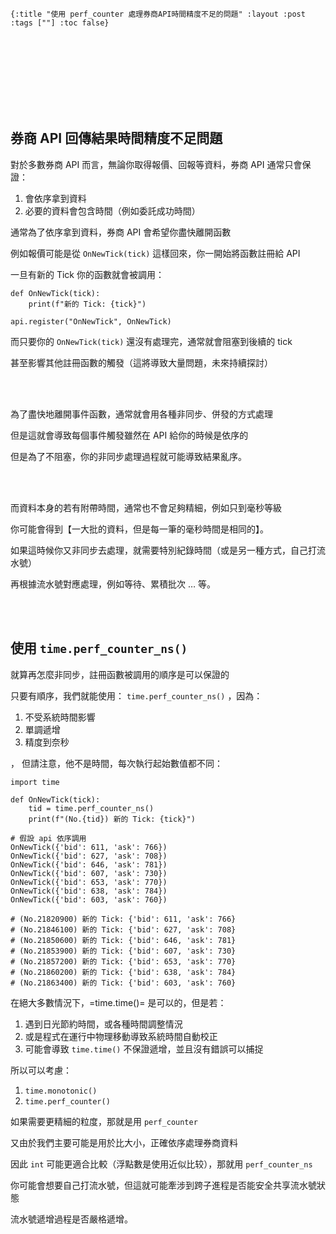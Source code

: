     {:title "使用 perf_counter 處理券商API時間精度不足的問題" :layout :post :tags [""] :toc false}


# 　

<img src="\\/img/not-by-ai/tw/Written By Human/SVG/Written-By-Human-Not-By-AI-Badge-white.svg" alt="" align="left" title="image title" class="img" /><br/><br/>


## 券商 API 回傳結果時間精度不足問題

對於多數券商 API 而言，無論你取得報價、回報等資料，券商 API 通常只會保證：

1.  會依序拿到資料
2.  必要的資料會包含時間（例如委託成功時間）

通常為了依序拿到資料，券商 API 會希望你盡快離開函數

例如報價可能是從 `OnNewTick(tick)` 這樣回來，你一開始將函數註冊給 API

一旦有新的 Tick 你的函數就會被調用：

    def OnNewTick(tick):
        print(f"新的 Tick: {tick}")
    
    api.register("OnNewTick", OnNewTick)

而只要你的 `OnNewTick(tick)` 還沒有處理完，通常就會阻塞到後續的 tick

甚至影響其他註冊函數的觸發（這將導致大量問題，未來持續探討）

<img src="\\/img/2023-12-07/1.png" alt="" align="left" title="image title" class="img" /><br/><br/>

為了盡快地離開事件函數，通常就會用各種非同步、併發的方式處理

但是這就會導致每個事件觸發雖然在 API 給你的時候是依序的

但是為了不阻塞，你的非同步處理過程就可能導致結果亂序。

<img src="\\/img/2023-12-07/2.png" alt="" align="left" title="image title" class="img" /><br/><br/>

而資料本身的若有附帶時間，通常也不會足夠精細，例如只到毫秒等級

你可能會得到【一大批的資料，但是每一筆的毫秒時間是相同的】。

如果這時候你又非同步去處理，就需要特別紀錄時間（或是另一種方式，自己打流水號）

再根據流水號對應處理，例如等待、累積批次 … 等。

<img src="\\/img/2023-12-07/3.png" alt="" align="left" title="image title" class="img" /><br/><br/>


## 使用 `time.perf_counter_ns()`

就算再怎麼非同步，註冊函數被調用的順序是可以保證的

只要有順序，我們就能使用： `time.perf_counter_ns()` ，因為：

1.  不受系統時間影響
2.  單調遞增
3.  精度到奈秒

，
但請注意，他不是時間，每次執行起始數值都不同：

    import time
    
    def OnNewTick(tick):
        tid = time.perf_counter_ns()
        print(f"(No.{tid}) 新的 Tick: {tick}")
    
    # 假設 api 依序調用
    OnNewTick({'bid': 611, 'ask': 766})
    OnNewTick({'bid': 627, 'ask': 708})
    OnNewTick({'bid': 646, 'ask': 781})
    OnNewTick({'bid': 607, 'ask': 730})
    OnNewTick({'bid': 653, 'ask': 770})
    OnNewTick({'bid': 638, 'ask': 784})
    OnNewTick({'bid': 603, 'ask': 760})
    
    # (No.21820900) 新的 Tick: {'bid': 611, 'ask': 766}
    # (No.21846100) 新的 Tick: {'bid': 627, 'ask': 708}
    # (No.21850600) 新的 Tick: {'bid': 646, 'ask': 781}
    # (No.21853900) 新的 Tick: {'bid': 607, 'ask': 730}
    # (No.21857200) 新的 Tick: {'bid': 653, 'ask': 770}
    # (No.21860200) 新的 Tick: {'bid': 638, 'ask': 784}
    # (No.21863400) 新的 Tick: {'bid': 603, 'ask': 760}

在絕大多數情況下，=time.time()= 是可以的，但是若：

1.  遇到日光節約時間，或各種時間調整情況
2.  或是程式在運行中物理移動導致系統時間自動校正
3.  可能會導致 `time.time()` 不保證遞增，並且沒有錯誤可以捕捉

所以可以考慮：

1.  `time.monotonic()`
2.  `time.perf_counter()`

如果需要更精細的粒度，那就是用 `perf_counter`

又由於我們主要可能是用於比大小，正確依序處理券商資料

因此 `int` 可能更適合比較（浮點數是使用近似比较），那就用 `perf_counter_ns`

你可能會想要自己打流水號，但這就可能牽涉到跨子進程是否能安全共享流水號狀態

流水號遞增過程是否嚴格遞增。

